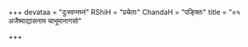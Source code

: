 +++
devataa = "दुःस्वप्नघ्नं"
RShiH = "प्रचेताः"
ChandaH = "पङ्क्तिः"
title = "०५ अजैष्माद्यासनाम चाभूमानागसो"

+++
